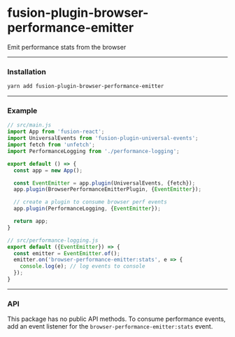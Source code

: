 # fusion-plugin-browser-performance-emitter

Emit performance stats from the browser

---

### Installation

```sh
yarn add fusion-plugin-browser-performance-emitter
```

---

### Example

```js
// src/main.js
import App from 'fusion-react';
import UniversalEvents from 'fusion-plugin-universal-events';
import fetch from 'unfetch';
import PerformanceLogging from './performance-logging';

export default () => {
  const app = new App();

  const EventEmitter = app.plugin(UniversalEvents, {fetch});
  app.plugin(BrowserPerformanceEmitterPlugin, {EventEmitter});

  // create a plugin to consume browser perf events
  app.plugin(PerformanceLogging, {EventEmitter});

  return app;
}

// src/performance-logging.js
export default ({EventEmitter}) => {
  const emitter = EventEmitter.of();
  emitter.on('browser-performance-emitter:stats', e => {
    console.log(e); // log events to console
  });
}
```

---

### API

This package has no public API methods. To consume performance events, add an event listener for the `browser-performance-emitter:stats` event.
